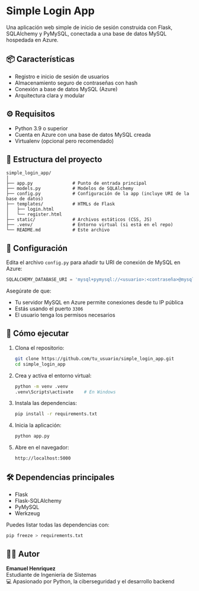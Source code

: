 # Simple Login App

Una aplicación web simple de inicio de sesión construida con Flask, SQLAlchemy y PyMySQL, conectada a una base de datos MySQL hospedada en Azure.

## 📦 Características

- Registro e inicio de sesión de usuarios
- Almacenamiento seguro de contraseñas con hash
- Conexión a base de datos MySQL (Azure)
- Arquitectura clara y modular

## ⚙️ Requisitos

- Python 3.9 o superior
- Cuenta en Azure con una base de datos MySQL creada
- Virtualenv (opcional pero recomendado)

## 📁 Estructura del proyecto

```
simple_login_app/
│
├── app.py               # Punto de entrada principal
├── models.py            # Modelos de SQLAlchemy
├── config.py            # Configuración de la app (incluye URI de la base de datos)
├── templates/           # HTMLs de Flask
│   ├── login.html
│   └── register.html
├── static/              # Archivos estáticos (CSS, JS)
├── .venv/               # Entorno virtual (si está en el repo)
└── README.md            # Este archivo
```

## 🔐 Configuración

Edita el archivo `config.py` para añadir tu URI de conexión de MySQL en Azure:

```python
SQLALCHEMY_DATABASE_URI = 'mysql+pymysql://<usuario>:<contraseña>@mysql-prd-emanuel.mysql.database.azure.com/<nombre_db>'
```

Asegúrate de que:
- Tu servidor MySQL en Azure permite conexiones desde tu IP pública
- Estás usando el puerto `3306`
- El usuario tenga los permisos necesarios

## 🚀 Cómo ejecutar

1. Clona el repositorio:
   ```bash
   git clone https://github.com/tu_usuario/simple_login_app.git
   cd simple_login_app
   ```

2. Crea y activa el entorno virtual:
   ```bash
   python -m venv .venv
   .venv\Scripts\activate    # En Windows
   ```

3. Instala las dependencias:
   ```bash
   pip install -r requirements.txt
   ```

4. Inicia la aplicación:
   ```bash
   python app.py
   ```

5. Abre en el navegador:
   ```
   http://localhost:5000
   ```

## 🛠️ Dependencias principales

- Flask
- Flask-SQLAlchemy
- PyMySQL
- Werkzeug

Puedes listar todas las dependencias con:

```bash
pip freeze > requirements.txt
```

## 🧑‍💻 Autor

**Emanuel Henriquez**  
Estudiante de Ingeniería de Sistemas  
💻 Apasionado por Python, la ciberseguridad y el desarrollo backend
